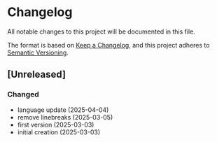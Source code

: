 # Changelog

All notable changes to this project will be documented in this file.

The format is based on [Keep a Changelog](https://keepachangelog.com/en/1.0.0/),
and this project adheres to [Semantic Versioning](https://semver.org/spec/v2.0.0.html).


## [Unreleased]

### Changed
- language update (2025-04-04)
- remove linebreaks (2025-03-05)
- first version (2025-03-03)
- initial creation (2025-03-03)